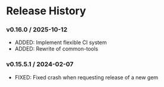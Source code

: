 # Release History

### v0.16.0 / 2025-10-12

* ADDED: Implement flexible CI system
* ADDED: Rewrite of common-tools

### v0.15.5.1 / 2024-02-07

* FIXED: Fixed crash when requesting release of a new gem
